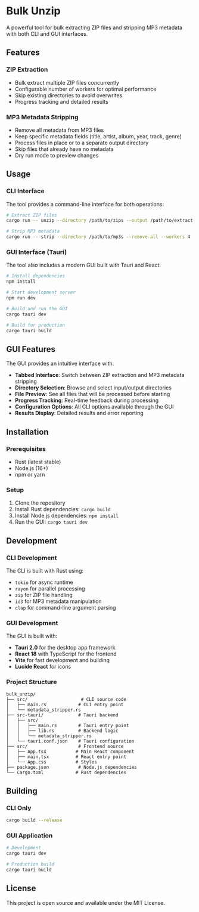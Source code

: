# Bulk Unzip

A powerful tool for bulk extracting ZIP files and stripping MP3 metadata with both CLI and GUI interfaces.

## Features

### ZIP Extraction
- Bulk extract multiple ZIP files concurrently
- Configurable number of workers for optimal performance
- Skip existing directories to avoid overwrites
- Progress tracking and detailed results

### MP3 Metadata Stripping
- Remove all metadata from MP3 files
- Keep specific metadata fields (title, artist, album, year, track, genre)
- Process files in place or to a separate output directory
- Skip files that already have no metadata
- Dry run mode to preview changes

## Usage

### CLI Interface

The tool provides a command-line interface for both operations:

```bash
# Extract ZIP files
cargo run -- unzip --directory /path/to/zips --output /path/to/extract --workers 4

# Strip MP3 metadata
cargo run -- strip --directory /path/to/mp3s --remove-all --workers 4
```

### GUI Interface (Tauri)

The tool also includes a modern GUI built with Tauri and React:

```bash
# Install dependencies
npm install

# Start development server
npm run dev

# Build and run the GUI
cargo tauri dev

# Build for production
cargo tauri build
```

## GUI Features

The GUI provides an intuitive interface with:

- **Tabbed Interface**: Switch between ZIP extraction and MP3 metadata stripping
- **Directory Selection**: Browse and select input/output directories
- **File Preview**: See all files that will be processed before starting
- **Progress Tracking**: Real-time feedback during processing
- **Configuration Options**: All CLI options available through the GUI
- **Results Display**: Detailed results and error reporting

## Installation

### Prerequisites

- Rust (latest stable)
- Node.js (16+)
- npm or yarn

### Setup

1. Clone the repository
2. Install Rust dependencies: `cargo build`
3. Install Node.js dependencies: `npm install`
4. Run the GUI: `cargo tauri dev`

## Development

### CLI Development

The CLI is built with Rust using:
- `tokio` for async runtime
- `rayon` for parallel processing
- `zip` for ZIP file handling
- `id3` for MP3 metadata manipulation
- `clap` for command-line argument parsing

### GUI Development

The GUI is built with:
- **Tauri 2.0** for the desktop app framework
- **React 18** with TypeScript for the frontend
- **Vite** for fast development and building
- **Lucide React** for icons

### Project Structure

```
bulk_unzip/
├── src/                    # CLI source code
│   ├── main.rs            # CLI entry point
│   └── metadata_stripper.rs
├── src-tauri/             # Tauri backend
│   ├── src/
│   │   ├── main.rs        # Tauri entry point
│   │   ├── lib.rs         # Backend logic
│   │   └── metadata_stripper.rs
│   └── tauri.conf.json    # Tauri configuration
├── src/                   # Frontend source
│   ├── App.tsx           # Main React component
│   ├── main.tsx          # React entry point
│   └── App.css           # Styles
├── package.json           # Node.js dependencies
└── Cargo.toml            # Rust dependencies
```

## Building

### CLI Only

```bash
cargo build --release
```

### GUI Application

```bash
# Development
cargo tauri dev

# Production build
cargo tauri build
```

## License

This project is open source and available under the MIT License. 